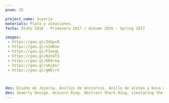 ```yaml
---
pnum: 25

project_name: Joyería
materials: Plata y aleaciones.
fecha: Otoño 2016 - Primavera 2017 / Autumn 2016 - Spring 2017

images:
 - https://goo.gl/Z4UpcR
 - https://goo.gl/n2dKom
 - https://goo.gl/F3angL
 - https://goo.gl/NZnGT3
 - https://goo.gl/DDXreq
 - https://goo.gl/s6jAsr
 - https://goo.gl/gWEjrV
 


des: Diseño de Joyería. Anillos de Unicornio. Anillo de aletas y boca de tiburon.
den: Jewerly Design. Unicorn Ring. Abstract Shark Ring, simulating the jaw and its fins.
---
```

